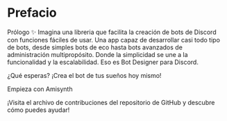 # Prefacio

Prólogo
✨ Imagina una libreria que facilita la creación de bots de Discord con funciones fáciles de usar. Una app capaz de desarrollar casi todo tipo de bots, desde simples bots de eco hasta bots avanzados de administración multipropósito. Donde la simplicidad se une a la funcionalidad y la escalabilidad. Eso es Bot Designer para Discord.

¿Qué esperas? ¡Crea el bot de tus sueños hoy mismo!

Empieza con Amisynth

¡Visita el archivo de contribuciones del repositorio de GitHub y descubre cómo puedes ayudar!